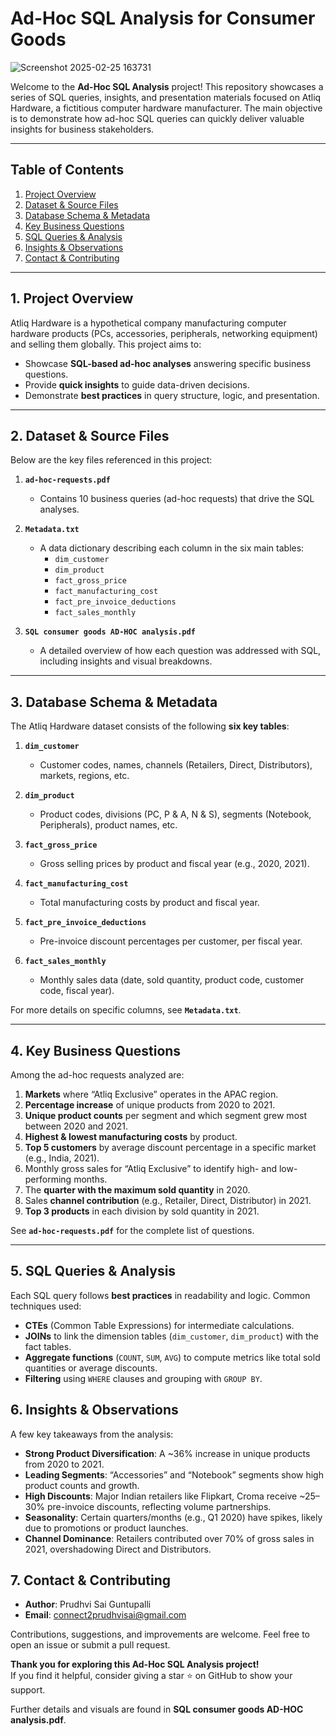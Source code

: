 # Ad-Hoc SQL Analysis for Consumer Goods


![Screenshot 2025-02-25 163731](https://github.com/user-attachments/assets/e96d21ec-e95a-4ae4-a0e3-16b81e3e0aff)


Welcome to the **Ad-Hoc SQL Analysis** project! This repository showcases a series of SQL queries, insights, and presentation materials focused on Atliq Hardware, a fictitious computer hardware manufacturer. The main objective is to demonstrate how ad-hoc SQL queries can quickly deliver valuable insights for business stakeholders.




---

## Table of Contents
1. [Project Overview](#1-project-overview)  
2. [Dataset & Source Files](#2-dataset--source-files)  
3. [Database Schema & Metadata](#3-database-schema--metadata)  
4. [Key Business Questions](#4-key-business-questions)  
5. [SQL Queries & Analysis](#5-sql-queries--analysis)  
6. [Insights & Observations](#6-insights--observations)    
7. [Contact & Contributing](#7-contact--contributing)  

---

## 1. Project Overview
Atliq Hardware is a hypothetical company manufacturing computer hardware products (PCs, accessories, peripherals, networking equipment) and selling them globally. This project aims to:

- Showcase **SQL-based ad-hoc analyses** answering specific business questions.  
- Provide **quick insights** to guide data-driven decisions.  
- Demonstrate **best practices** in query structure, logic, and presentation.

---

## 2. Dataset & Source Files

Below are the key files referenced in this project:

1. **`ad-hoc-requests.pdf`**  
   - Contains 10 business queries (ad-hoc requests) that drive the SQL analyses.

2. **`Metadata.txt`**  
   - A data dictionary describing each column in the six main tables:
     - `dim_customer`
     - `dim_product`
     - `fact_gross_price`
     - `fact_manufacturing_cost`
     - `fact_pre_invoice_deductions`
     - `fact_sales_monthly`

3. **`SQL consumer goods AD-HOC analysis.pdf`**  
   - A detailed overview of how each question was addressed with SQL, including insights and visual breakdowns.
---

## 3. Database Schema & Metadata

The Atliq Hardware dataset consists of the following **six key tables**:

1. **`dim_customer`**  
   - Customer codes, names, channels (Retailers, Direct, Distributors), markets, regions, etc.

2. **`dim_product`**  
   - Product codes, divisions (PC, P & A, N & S), segments (Notebook, Peripherals), product names, etc.

3. **`fact_gross_price`**  
   - Gross selling prices by product and fiscal year (e.g., 2020, 2021).

4. **`fact_manufacturing_cost`**  
   - Total manufacturing costs by product and fiscal year.

5. **`fact_pre_invoice_deductions`**  
   - Pre-invoice discount percentages per customer, per fiscal year.

6. **`fact_sales_monthly`**  
   - Monthly sales data (date, sold quantity, product code, customer code, fiscal year).

For more details on specific columns, see **`Metadata.txt`**.

---

## 4. Key Business Questions

Among the ad-hoc requests analyzed are:

1. **Markets** where “Atliq Exclusive” operates in the APAC region.  
2. **Percentage increase** of unique products from 2020 to 2021.  
3. **Unique product counts** per segment and which segment grew most between 2020 and 2021.  
4. **Highest & lowest manufacturing costs** by product.  
5. **Top 5 customers** by average discount percentage in a specific market (e.g., India, 2021).  
6. Monthly gross sales for “Atliq Exclusive” to identify high- and low-performing months.  
7. The **quarter with the maximum sold quantity** in 2020.  
8. Sales **channel contribution** (e.g., Retailer, Direct, Distributor) in 2021.  
9. **Top 3 products** in each division by sold quantity in 2021.  

See **`ad-hoc-requests.pdf`** for the complete list of questions.

---

## 5. SQL Queries & Analysis

Each SQL query follows **best practices** in readability and logic. Common techniques used:

- **CTEs** (Common Table Expressions) for intermediate calculations.  
- **JOINs** to link the dimension tables (`dim_customer`, `dim_product`) with the fact tables.  
- **Aggregate functions** (`COUNT`, `SUM`, `AVG`) to compute metrics like total sold quantities or average discounts.  
- **Filtering** using `WHERE` clauses and grouping with `GROUP BY`.

## 6. Insights & Observations

A few key takeaways from the analysis:

- **Strong Product Diversification**: A ~36% increase in unique products from 2020 to 2021.
- **Leading Segments**: “Accessories” and “Notebook” segments show high product counts and growth.
- **High Discounts**: Major Indian retailers like Flipkart, Croma receive ~25–30% pre-invoice discounts, reflecting volume partnerships.
- **Seasonality**: Certain quarters/months (e.g., Q1 2020) have spikes, likely due to promotions or product launches.
- **Channel Dominance**: Retailers contributed over 70% of gross sales in 2021, overshadowing Direct and Distributors.

## 7. Contact & Contributing

- **Author**: Prudhvi Sai Guntupalli
- **Email**: [connect2prudhvisai@gmail.com](mailto:connect2prudhvisai@gmail.com)  

Contributions, suggestions, and improvements are welcome. Feel free to open an issue or submit a pull request.

**Thank you for exploring this Ad-Hoc SQL Analysis project!**  
If you find it helpful, consider giving a star ⭐ on GitHub to show your support.


Further details and visuals are found in **SQL consumer goods AD-HOC analysis.pdf**.

